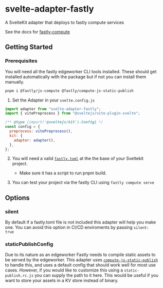 # svelte-adapter-fastly

A SvelteKit adapter that deploys to fastly compute services

See the docs for [fastly-compute](https://www.fastly.com/documentation/guides/compute/)

## Getting Started

### Prerequisites

You will need all the fastly edgeworker CLI tools installed. These should get installed automatically with the package but if not you can install them manually.

```bash
pnpm i @fastly/js-compute @fastly/compute-js-static-publish
```

1. Set the Adapter in your `svelte.config.js`

```js
import adapter from "svelte-adapter-fastly";
import { vitePreprocess } from "@sveltejs/vite-plugin-svelte";

/** @type {import('@sveltejs/kit').Config} */
const config = {
  preprocess: vitePreprocess(),
  kit: {
    adapter: adapter(),
  },
};
```

2. You will need a valid [`fastly.toml`](https://www.fastly.com/documentation/reference/compute/fastly-toml/) at the the base of your Sveltekit project.

   - Make sure it has a script to run pnpm build.

3. You can test your project via the fastly CLI using `fastly compute serve`

## Options

### silent

By default if a fastly.toml file is not included this adapter will help you make one. You can avoid this option in CI/CD enviroments by passing `silent: true`

### staticPublishConfig

Due to its nature as an edgeworker Fastly needs to compile static assets to be served by the edgeworker. This adapter uses [`compute-js-static-publish`](https://github.com/fastly/compute-js-static-publish) to handle this, and uses a default config that should work well for most use cases. However, if you would like to customize this using a `static-publish.rc.js` you can supply the path to it here. This would be useful if you want to store your assets in a KV store instead of binary.

